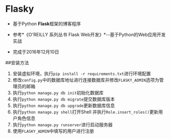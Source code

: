 # Flasky



* 基于Python **Flask**框架的博客程序

* 参考*《O'REILLY 系列丛书 Flask Web开发》*--基于Python的Web应用开发实战

* 完成于2016年12月10日

##安装方法

1.  安装虚拟环境，执行```pip install -r requirements.txt```进行环境配置
2.  修改```config.py```中的数据库地址进行连接数据库并修改```FLASKY_ADMIN```选项为管理员的邮箱
3.  执行```python manage.py db init```初始化数据库
4.  执行```python manage.py db migrate```提交数据库版本
5.  执行```python manage.py db upgrade```更新数据库信息
6.  执行```python manage.py shell```打开Shell 并执行```Role.insert_roles()```更新用户角色信息
7.  执行```python manage.py runserver```进行启动服务器
8.  使用```FLASKY_ADMIN```中填写的用户进行注册
